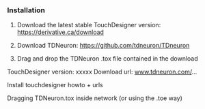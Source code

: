 ### Installation

1. Download the latest stable TouchDesigner version:
https://derivative.ca/download

2. Download TDNeuron:
https://github.com/tdneuron/TDneuron

3. Drag and drop the TDNeuron .tox file contained in the download

TouchDesigner version: xxxxx
Download url: www.tdneuron.com/...

Install touchdesigner howto + urls

Dragging TDNeuron.tox inside network (or using the .toe way)
